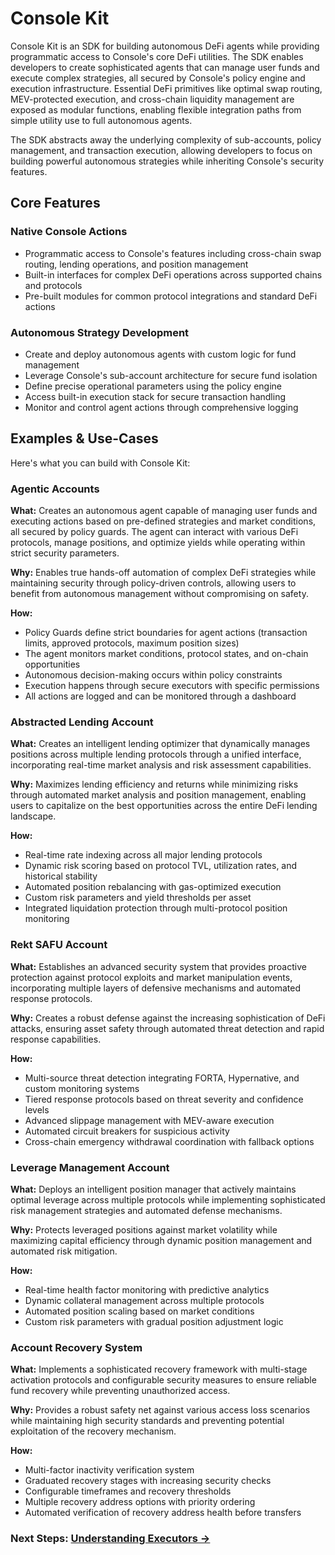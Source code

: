 # Console Kit

Console Kit is an SDK for building autonomous DeFi agents while providing programmatic access to Console's core DeFi utilities. The SDK enables developers to create sophisticated agents that can manage user funds and execute complex strategies, all secured by Console's policy engine and execution infrastructure. Essential DeFi primitives like optimal swap routing, MEV-protected execution, and cross-chain liquidity management are exposed as modular functions, enabling flexible integration paths from simple utility use to full autonomous agents.

The SDK abstracts away the underlying complexity of sub-accounts, policy management, and transaction execution, allowing developers to focus on building powerful autonomous strategies while inheriting Console's security features.

## Core Features

### Native Console Actions

- Programmatic access to Console's features including cross-chain swap routing, lending operations, and position management
- Built-in interfaces for complex DeFi operations across supported chains and protocols
- Pre-built modules for common protocol integrations and standard DeFi actions

### Autonomous Strategy Development

- Create and deploy autonomous agents with custom logic for fund management
- Leverage Console's sub-account architecture for secure fund isolation
- Define precise operational parameters using the policy engine
- Access built-in execution stack for secure transaction handling
- Monitor and control agent actions through comprehensive logging

## Examples & Use-Cases

Here's what you can build with Console Kit:

### Agentic Accounts

**What:** Creates an autonomous agent capable of managing user funds and executing actions based on pre-defined strategies and market conditions, all secured by policy guards. The agent can interact with various DeFi protocols, manage positions, and optimize yields while operating within strict security parameters.

**Why:** Enables true hands-off automation of complex DeFi strategies while maintaining security through policy-driven controls, allowing users to benefit from autonomous management without compromising on safety.

**How:**

- Policy Guards define strict boundaries for agent actions (transaction limits, approved protocols, maximum position sizes)
- The agent monitors market conditions, protocol states, and on-chain opportunities
- Autonomous decision-making occurs within policy constraints
- Execution happens through secure executors with specific permissions
- All actions are logged and can be monitored through a dashboard

### Abstracted Lending Account

**What:** Creates an intelligent lending optimizer that dynamically manages positions across multiple lending protocols through a unified interface, incorporating real-time market analysis and risk assessment capabilities.

**Why:** Maximizes lending efficiency and returns while minimizing risks through automated market analysis and position management, enabling users to capitalize on the best opportunities across the entire DeFi lending landscape.

**How:**

- Real-time rate indexing across all major lending protocols
- Dynamic risk scoring based on protocol TVL, utilization rates, and historical stability
- Automated position rebalancing with gas-optimized execution
- Custom risk parameters and yield thresholds per asset
- Integrated liquidation protection through multi-protocol position monitoring

### Rekt SAFU Account

**What:** Establishes an advanced security system that provides proactive protection against protocol exploits and market manipulation events, incorporating multiple layers of defensive mechanisms and automated response protocols.

**Why:** Creates a robust defense against the increasing sophistication of DeFi attacks, ensuring asset safety through automated threat detection and rapid response capabilities.

**How:**

- Multi-source threat detection integrating FORTA, Hypernative, and custom monitoring systems
- Tiered response protocols based on threat severity and confidence levels
- Advanced slippage management with MEV-aware execution
- Automated circuit breakers for suspicious activity
- Cross-chain emergency withdrawal coordination with fallback options

### Leverage Management Account

**What:** Deploys an intelligent position manager that actively maintains optimal leverage across multiple protocols while implementing sophisticated risk management strategies and automated defense mechanisms.

**Why:** Protects leveraged positions against market volatility while maximizing capital efficiency through dynamic position management and automated risk mitigation.

**How:**

- Real-time health factor monitoring with predictive analytics
- Dynamic collateral management across multiple protocols
- Automated position scaling based on market conditions
- Custom risk parameters with gradual position adjustment logic

### Account Recovery System

**What:** Implements a sophisticated recovery framework with multi-stage activation protocols and configurable security measures to ensure reliable fund recovery while preventing unauthorized access.

**Why:** Provides a robust safety net against various access loss scenarios while maintaining high security standards and preventing potential exploitation of the recovery mechanism.

**How:**

- Multi-factor inactivity verification system
- Graduated recovery stages with increasing security checks
- Configurable timeframes and recovery thresholds
- Multiple recovery address options with priority ordering
- Automated verification of recovery address health before transfers

### Next Steps: [Understanding Executors →](./executor.md)
